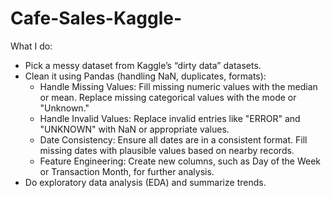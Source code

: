 # Cafe-Sales-Kaggle-

What I do:
- Pick a messy dataset from Kaggle’s “dirty data” datasets.
- Clean it using Pandas (handling NaN, duplicates, formats):
  + Handle Missing Values:
    Fill missing numeric values with the median or mean.
    Replace missing categorical values with the mode or "Unknown."
  + Handle Invalid Values:
    Replace invalid entries like "ERROR" and "UNKNOWN" with NaN or appropriate values.
  + Date Consistency:
    Ensure all dates are in a consistent format.
    Fill missing dates with plausible values based on nearby records.
  + Feature Engineering:
    Create new columns, such as Day of the Week or Transaction Month, for further analysis.
- Do exploratory data analysis (EDA) and summarize trends.
